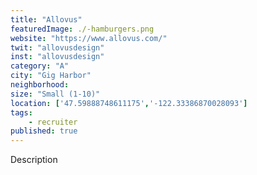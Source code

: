 ```yaml
---
title: "Allovus"
featuredImage: ./-hamburgers.png
website: "https://www.allovus.com/"
twit: "allovusdesign"
inst: "allovusdesign"
category: "A"
city: "Gig Harbor"
neighborhood:
size: "Small (1-10)"
location: ['47.59888748611175','-122.33386870028093']
tags:
    - recruiter
published: true
---
```


Description
